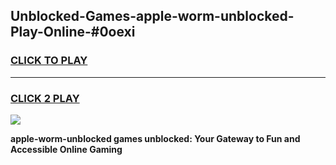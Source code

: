 
## Unblocked-Games-apple-worm-unblocked-Play-Online-#0oexi
<h3>
<a href="https://premium.freeplayer.one?title=apple-worm-unblocked&ref=24F">CLICK TO PLAY</a></h3>
<hr>

<h3>
<a href="https://premium.freeplayer.one?title=apple-worm-unblocked&ref=24F">CLICK 2 PLAY</a>
  
</h3>

<a href="https://premium.freeplayer.one?title=apple-worm-unblocked&ref=24F/"><img src="https://clearcache.store/games.png"></a>


**apple-worm-unblocked games unblocked: Your Gateway to Fun and Accessible Online Gaming**
